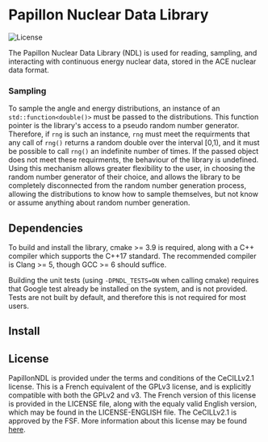 # Papillon Nuclear Data Library
![License](https://img.shields.io/badge/License-CeCILL%20v2.1-brightgreen)

The Papillon Nuclear Data Library (NDL) is used for reading, sampling,
and interacting with continuous energy nuclear data, stored in the ACE
nuclear data format.

### Sampling
To sample the angle and energy distributions, an instance of an
```std::function<double()>``` must be passed to the distributions.
This function pointer is the library's access to a pseudo random
number generator. Therefore, if ```rng``` is such an instance, ```rng``` must
meet the requirments that any call of ```rng()``` returns a random double over
the interval [0,1), and it must be possible to call ```rng()``` an indefinite
number of times. If the passed object does not meet these requirments, the
behaviour of the library is undefined. Using this mechanism allows greater
flexibility to the user, in choosing the random number generator of their
choice, and allows the library to be completely disconnected from the random
number generation process, allowing the distributions to know how to sample
themselves, but not know or assume anything about random number generation.

## Dependencies
To build and install the library, cmake >= 3.9 is required, along with a C++
compiler which supports the C++17 standard. The recommended compiler is
Clang >= 5, though GCC >= 6 should suffice.

Building the unit tests (using ```-DPNDL_TESTS=ON``` when calling cmake)
requires that Google test already be installed on the system, and is not
provided. Tests are not built by default, and therefore this is not required
for most users.

## Install


## License
PapillonNDL is provided under the terms and conditions of the CeCILLv2.1
license. This is a French equivalent of the GPLv3 license, and is explicitly
compatible with both the GPLv2 and v3. The French version of this license is
provided in the LICENSE file, along with the equaly valid English version, which
may be found in the LICENSE-ENGLISH file. The CeCILLv2.1 is approved by the FSF.
More information about this license may be found [here](https://cecill.info/).
